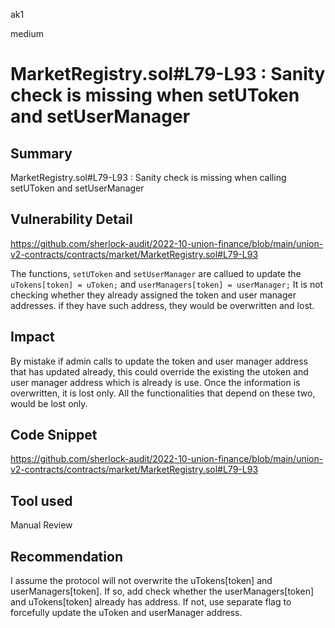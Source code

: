 ak1

medium

# MarketRegistry.sol#L79-L93 : Sanity check is missing when setUToken and setUserManager

## Summary
MarketRegistry.sol#L79-L93 : Sanity check is missing when calling setUToken and setUserManager

## Vulnerability Detail

https://github.com/sherlock-audit/2022-10-union-finance/blob/main/union-v2-contracts/contracts/market/MarketRegistry.sol#L79-L93

The functions, `setUToken` and `setUserManager` are callued to update the `uTokens[token] = uToken;` and `userManagers[token] = userManager;`
It is not checking whether they already assigned the token and user manager addresses. if they have such address, they would be overwritten and lost.

## Impact
By mistake if admin calls to update the token and user manager address that has updated already, this could override the existing the utoken and user manager address which is already is use.
Once the information is overwritten, it is lost only. All the functionalities that depend on these two, would be lost only.

## Code Snippet
https://github.com/sherlock-audit/2022-10-union-finance/blob/main/union-v2-contracts/contracts/market/MarketRegistry.sol#L79-L93

## Tool used

Manual Review

## Recommendation
I assume the protocol will not overwrite the uTokens[token] and userManagers[token].
If so, add check whether the userManagers[token] and uTokens[token]  already has address.
If not, use separate flag to forcefully update the uToken and userManager address.

